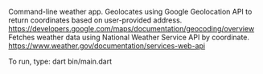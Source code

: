 Command-line weather app.
Geolocates using Google Geolocation API to return coordinates based on user-provided address.
https://developers.google.com/maps/documentation/geocoding/overview
Fetches weather data using National Weather Service API by coordinate.
https://www.weather.gov/documentation/services-web-api

To run, type: dart bin/main.dart <city>
